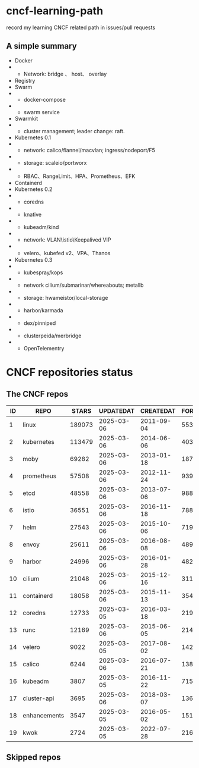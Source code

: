 # cncf-learning-path
record my learning CNCF related path in issues/pull requests

## A simple summary
- Docker
- - Network: bridge 、 host、 overlay
- Registry
- Swarm
- - docker-compose
- - swarm service
- Swarmkit
- - cluster management; leader change: raft.
- Kubernetes 0.1
- - network: calico/flannel/macvlan; ingress/nodeport/F5
- - storage: scaleio/portworx
- - RBAC、RangeLimit、HPA、Prometheus、EFK
- Containerd
- Kubernetes 0.2
- - coredns
- - knative
- - kubeadm/kind
- - network: VLAN\istio\Keepalived VIP
- - velero、kubefed v2、VPA、Thanos
- Kubernetes 0.3
- - kubespray/kops
- - network cilium/submarinar/whereabouts; metallb
- - storage: hwameistor/local-storage
- - harbor/karmada
- - dex/pinniped
- - clusterpeida/merbridge
- - OpenTelementry

# CNCF repositories status
<!--START_SECTION:github_repos-->
## The CNCF repos
| ID |     REPO     | STARS  | UPDATEDAT  | CREATEDAT  | FORKSCOUNT |
|----|--------------|--------|------------|------------|------------|
|  1 | linux        | 189073 | 2025-03-06 | 2011-09-04 |      55346 |
|  2 | kubernetes   | 113479 | 2025-03-06 | 2014-06-06 |      40352 |
|  3 | moby         |  69282 | 2025-03-06 | 2013-01-18 |      18707 |
|  4 | prometheus   |  57508 | 2025-03-06 | 2012-11-24 |       9397 |
|  5 | etcd         |  48558 | 2025-03-06 | 2013-07-06 |       9889 |
|  6 | istio        |  36551 | 2025-03-06 | 2016-11-18 |       7881 |
|  7 | helm         |  27543 | 2025-03-06 | 2015-10-06 |       7198 |
|  8 | envoy        |  25611 | 2025-03-06 | 2016-08-08 |       4899 |
|  9 | harbor       |  24996 | 2025-03-06 | 2016-01-28 |       4822 |
| 10 | cilium       |  21048 | 2025-03-06 | 2015-12-16 |       3111 |
| 11 | containerd   |  18058 | 2025-03-06 | 2015-11-13 |       3547 |
| 12 | coredns      |  12733 | 2025-03-05 | 2016-03-18 |       2196 |
| 13 | runc         |  12169 | 2025-03-06 | 2015-06-05 |       2148 |
| 14 | velero       |   9022 | 2025-03-05 | 2017-08-02 |       1429 |
| 15 | calico       |   6244 | 2025-03-06 | 2016-07-21 |       1389 |
| 16 | kubeadm      |   3807 | 2025-03-05 | 2016-11-22 |        715 |
| 17 | cluster-api  |   3695 | 2025-03-06 | 2018-03-07 |       1361 |
| 18 | enhancements |   3547 | 2025-03-05 | 2016-05-02 |       1516 |
| 19 | kwok         |   2724 | 2025-03-05 | 2022-07-28 |        216 |



## Skipped repos
<!--END_SECTION:github_repos-->
